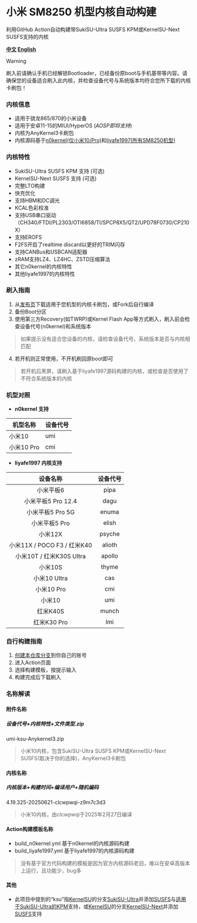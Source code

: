 # 小米 SM8250 机型内核自动构建
利用GitHub Action自动构建带SukiSU-Ultra SUSFS KPM或KernelSU-Next SUSFS支持的内核

**[中文](README.md) [English](README_EN.md)**

> [!WARNING]
>刷入前请确认手机已经解锁Bootloader，已经备份原boot与手机基带等内容。请确保您的设备适合刷入此内核，并检查设备代号与系统版本均符合您所下载的内核卡刷包！

### 内核信息
- 适用于骁龙865/870的小米设备
- 适用于安卓11-15的MIUI/HyperOS (*AOSP即将支持*)
- 内核为AnyKernel3卡刷包
- 内核源码基于[n0kernel(仅小米10/Pro)](https://github.com/jhchong94/kernel_xiaomi_sm8250_n0kernel)和[liyafe1997(所有SM8250机型)](https://github.com/liyafe1997/kernel_xiaomi_sm8250_mod)

### 内核特性
- SukiSU-Ultra SUSFS KPM 支持 (可选)
- KernelSU-Next SUSFS 支持 (可选)
- 完整LTO构建
- 快充优化
- 支持HBM和DC调光
- KCAL色彩校准
- 支持USB串口驱动（CH340/FTDI/PL2303/OTI6858/TI/SPCP8X5/QT2/UPD78F0730/CP210X）
- 支持EROFS
- F2FS开启了realtime discard以更好的TRIM闪存
- 支持CANBus和USBCAN适配器
- zRAM支持LZ4、LZ4HC、ZSTD压缩算法
- 其它n0kernel的内核特性
- 其他liyafe1997的内核特性

### 刷入指南
1. 从[发布页](https://github.com/clcwpwqi/xiaomi_sm8250_kernel/releases)下载适用于您机型的内核卡刷包，或Fork后自行编译
2. 备份Boot分区
3. 使用第三方Recovery(如TWRP)或Kernel Flash App等方式刷入，刷入前会检查设备代号(n0kernel)和系统版本
> 如果提示没有适合您设备的内核，请检查设备代号、系统版本是否与内核相匹配
4. 若开机则正常使用，不开机刷回原boot即可
> 若开机后黑屏，请刷入基于liyafe1997源码构建的内核，或检查是否使用了不符合系统版本的内核
### 机型对照

- **n0kernel 支持**

| 机型名称    | 设备代号 |
| ------- | ---- |
| 小米10    | umi  |
| 小米10 Pro | cmi  |

- **liyafe1997 内核支持**

|          设备名称           |  设备代号  |
| :---------------------: | :----: |
|          小米平板6          |  pipa  |
|     小米平板5 Pro 12.4      |  dagu  |
|      小米平板5 Pro 5G       | enuma  |
|        小米平板5 Pro        | elish  |
|          小米12X          | psyche |
| 小米11X / POCO F3 / 红米K40 | alioth |
|  小米10T / 红米K30S Ultra   | apollo |
|          小米10S          | thyme  |
|       小米10 Ultra        |  cas   |
|        小米10 Pro         |  cmi   |
|          小米10           |  umi   |
|         红米K40S          | munch  |
|        红米K30 Pro        |  lmi   |
### 自行构建指南
1. [创建本仓库分支](https://github.com/clcwpwqi/xiaomi_sm8250_kernel/fork)到你自己的账号
2. 进入Action页面
3. 选择构建模板，按提示输入
4. 构建完成后下载刷入
### 名称解读
#### 附件名称
##### 设备代号+内核特性+文件类型.zip
umi-ksu-Anykernel3.zip
> 小米10内核，包含SukiSU-Ultra SUSFS KPM或KernelSU-Next SUSFS(取决于你的选择)，AnyKernel3卡刷包
#### 内核名称
##### 内核版本+构建时间+编译用户+随机编码
4.19.325-20250621-clcwpwqi-z9m7c3d3
> 小米10内核，由clcwpwqi于2025年2月27日编译
#### Action构建模板名称
- build_n0kernel.yml 基于n0kernel的内核源码构建
- build_liyafe1997.yml 基于liyafe1997的内核源码构建
> 没有基于官方代码构建的模板是因为官方内核源码老旧，难以在安卓高版本上运行，且功能少，bug多
#### 其他
- 此项目中提到的“ksu”指[KernelSU](https://github.com/tiann/KernelSU)的分支[SukiSU-Ultra](https://github.com/SukiSU-Ultra/SukiSU-Ultra)并添加[SUSFS](https://gitlab.com/simonpunk/susfs4ksu)与[适用于SukiSU-Ultra的KPM](https://github.com/SukiSU-Ultra/SukiSU_KernelPatch_patch)支持，或[KernelSU](https://github.com/tiann/KernelSU)的分支[KernelSU-Next](https://github.com/KernelSU-Next/KernelSU-Next)并添加[SUSFS](https://gitlab.com/simonpunk/susfs4ksu)支持
